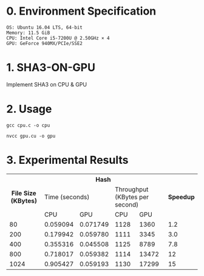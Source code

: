 # 0. Environment Specification
```
OS: Ubuntu 16.04 LTS, 64-bit
Memory: 11.5 GiB
CPU: Intel Core i5-7200U @ 2.50GHz × 4
GPU: GeForce 940MX/PCIe/SSE2
```

# 1. SHA3-ON-GPU
Implement SHA3 on CPU & GPU

# 2. Usage
```
gcc cpu.c -o cpu
```

```
nvcc gpu.cu -o gpu
```

# 3. Experimental Results
<table class="tg">
  <tr>
    <th class="tg-c3ow" rowspan="3">File Size (KBytes)</th>
    <th class="tg-c3ow" colspan="4">Hash</th>
    <th class="tg-c3ow" rowspan="3">Speedup</th>
  </tr>
  <tr>
    <td class="tg-us36" colspan="2">Time (seconds)</td>
    <td class="tg-us36" colspan="2">Throughput (KBytes per second)</td>
  </tr>
  <tr>
    <td class="tg-us36">CPU</td>
    <td class="tg-us36">GPU</td>
    <td class="tg-us36">CPU</td>
    <td class="tg-us36">GPU</td>
  </tr>
  <tr>
    <td class="tg-us36">80</td>
    <td class="tg-us36">0.059094</td>
    <td class="tg-us36">0.071749</td>
    <td class="tg-us36">1128</td>
    <td class="tg-us36">1360</td>
    <td class="tg-us36">1.2</td>
  </tr>
  <tr>
    <td class="tg-us36">200</td>
    <td class="tg-us36">0.179942</td>
    <td class="tg-us36">0.059780</td>
    <td class="tg-us36">1111</td>
    <td class="tg-us36">3345</td>
    <td class="tg-us36">3.0</td>
  </tr>
  <tr>
    <td class="tg-us36">400</td>
    <td class="tg-us36">0.355316</td>
    <td class="tg-us36">0.045508</td>
    <td class="tg-us36">1125</td>
    <td class="tg-us36">8789</td>
    <td class="tg-us36">7.8</td>
  </tr>
  <tr>
    <td class="tg-us36">800</td>
    <td class="tg-us36">0.718017</td>
    <td class="tg-us36">0.059382</td>
    <td class="tg-us36">1114</td>
    <td class="tg-us36">13472</td>
    <td class="tg-us36">12</td>
  </tr>
  <tr>
    <td class="tg-us36">1024</td>
    <td class="tg-us36">0.905427</td>
    <td class="tg-us36">0.059193</td>
    <td class="tg-us36">1130</td>
    <td class="tg-us36">17299</td>
    <td class="tg-us36">15</td>
  </tr>
</table>
